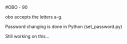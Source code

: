 #OBO - 90

obo accepts the letters a-g.

Password changing is done in Python (set_password.py)

Still working on this...